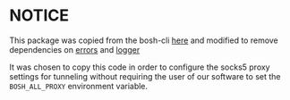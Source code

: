 # NOTICE

This package was copied from the bosh-cli [here][director] and modified to remove dependencies on 
[errors](https://github.com/cloudfoundry/bosh-utils/errors) and 
[logger](https://github.com/cloudfoundry/bosh-utils/logger)

It was chosen to copy this code in order to configure the socks5 proxy settings for tunneling without 
requiring the user of our software to set the `BOSH_ALL_PROXY` environment variable.

[director]: https://github.com/cloudfoundry/bosh-cli/tree/main/director
